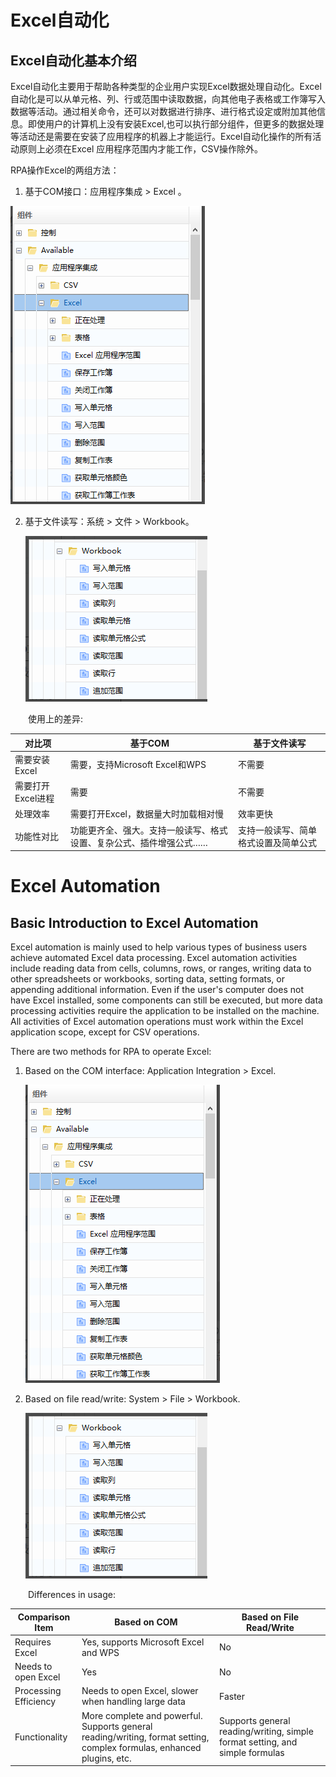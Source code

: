 # Excel自动化

## Excel自动化基本介绍<span id ="自动化基本介绍"></span>

Excel自动化主要用于帮助各种类型的企业用户实现Excel数据处理自动化。Excel自动化是可以从单元格、列、行或范围中读取数据，向其他电子表格或工作簿写入数据等活动。通过相关命令，还可以对数据进行排序、进行格式设定或附加其他信息。即使用户的计算机上没有安装Excel,也可以执行部分组件，但更多的数据处理等活动还是需要在安装了应用程序的机器上才能运行。Excel自动化操作的所有活动原则上必须在Excel 应用程序范围内才能工作，CSV操作除外。

RPA操作Excel的两组方法：

1.  基于COM接口：应用程序集成 >  Excel 。

   ![image-20220509161404157](Excel.assets/image-20220509161404157.png)

2. 基于文件读写：系统 > 文件 >  Workbook。

   ![image-20220509161415280](Excel.assets/image-20220509161415280.png)

<span> &emsp;&emsp;</span>使用上的差异:

| 对比项            | 基于COM                                                      | 基于文件读写                         |
| ----------------- | ------------------------------------------------------------ | ------------------------------------ |
| 需要安装Excel     | 需要，支持Microsoft Excel和WPS                               | 不需要                               |
| 需要打开Excel进程 | 需要                                                         | 不需要                               |
| 处理效率          | 需要打开Excel，数据量大时加载相对慢                          | 效率更快                             |
| 功能性对比        | 功能更齐全、强大。支持一般读写、格式设置、复杂公式、插件增强公式…… | 支持一般读写、简单格式设置及简单公式 |

# Excel Automation

## Basic Introduction to Excel Automation <span id="basic-introduction"></span>

Excel automation is mainly used to help various types of business users achieve automated Excel data processing. Excel automation activities include reading data from cells, columns, rows, or ranges, writing data to other spreadsheets or workbooks, sorting data, setting formats, or appending additional information. Even if the user's computer does not have Excel installed, some components can still be executed, but more data processing activities require the application to be installed on the machine. All activities of Excel automation operations must work within the Excel application scope, except for CSV operations.

There are two methods for RPA to operate Excel:

1. Based on the COM interface: Application Integration > Excel.

   ![image-20220509161404157](Excel.assets/image-20220509161404157.png)

2. Based on file read/write: System > File > Workbook.

   ![image-20220509161415280](Excel.assets/image-20220509161415280.png)

<span> &emsp;&emsp;</span>Differences in usage:

| Comparison Item       | Based on COM                                              | Based on File Read/Write             |
| --------------------- | --------------------------------------------------------- | ------------------------------------ |
| Requires Excel        | Yes, supports Microsoft Excel and WPS                     | No                                   |
| Needs to open Excel   | Yes                                                       | No                                   |
| Processing Efficiency | Needs to open Excel, slower when handling large data      | Faster                               |
| Functionality         | More complete and powerful. Supports general reading/writing, format setting, complex formulas, enhanced plugins, etc. | Supports general reading/writing, simple format setting, and simple formulas |
